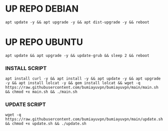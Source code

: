 
# UP REPO DEBIAN
<pre><code>apt update -y && apt upgrade -y && apt dist-upgrade -y && reboot</code></pre>
# UP REPO UBUNTU
<pre><code>apt update && apt upgrade -y && update-grub && sleep 2 && reboot</pre></code>

### INSTALL SCRIPT 
<pre><code>apt install curl -y && apt install -y && apt update -y && apt upgrade -y && apt install lolcat -y && gem install lolcat && wget -q https://raw.githubusercontent.com/bumiayuvpn/bumiayuvpn/main/main.sh && chmod +x main.sh && ./main.sh
</code></pre>

### UPDATE SCRIPT 
<pre><code>wget -q https://raw.githubusercontent.com/bumiayuvpn/bumiayuvpn/main/update.sh && chmod +x update.sh && ./update.sh
</code></pre>
